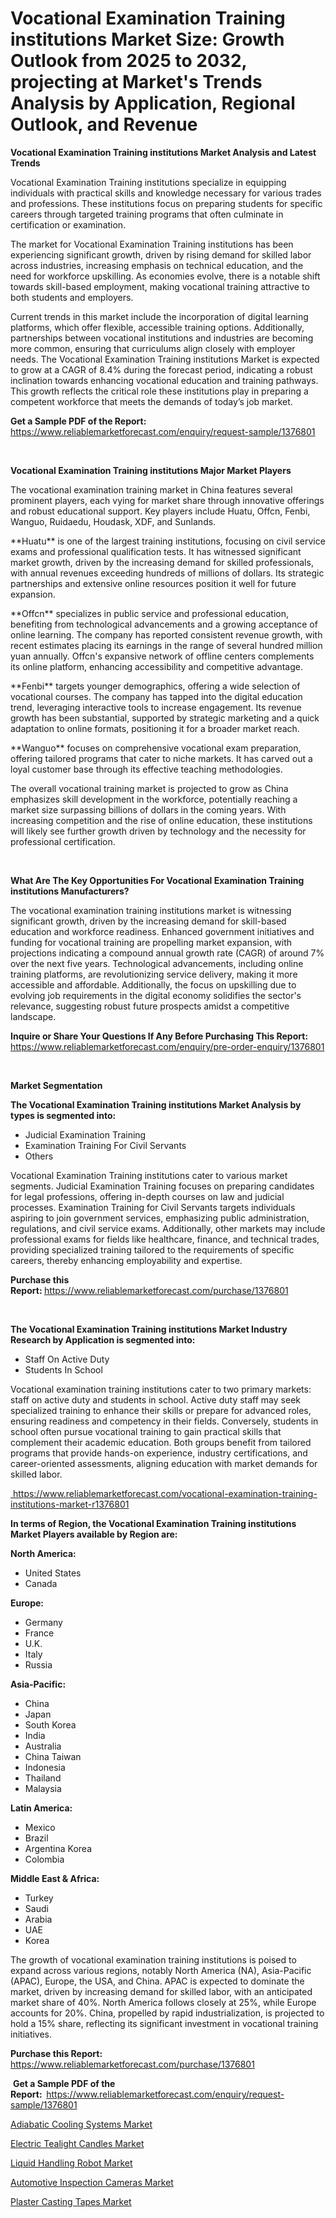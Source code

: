 <p><h1>Vocational Examination Training institutions Market Size: Growth Outlook from 2025 to 2032, projecting at Market's Trends Analysis by Application, Regional Outlook, and Revenue</h1></p><p><strong>Vocational Examination Training institutions Market Analysis and Latest Trends</strong></p>
<p><p>Vocational Examination Training institutions specialize in equipping individuals with practical skills and knowledge necessary for various trades and professions. These institutions focus on preparing students for specific careers through targeted training programs that often culminate in certification or examination.</p><p>The market for Vocational Examination Training institutions has been experiencing significant growth, driven by rising demand for skilled labor across industries, increasing emphasis on technical education, and the need for workforce upskilling. As economies evolve, there is a notable shift towards skill-based employment, making vocational training attractive to both students and employers. </p><p>Current trends in this market include the incorporation of digital learning platforms, which offer flexible, accessible training options. Additionally, partnerships between vocational institutions and industries are becoming more common, ensuring that curriculums align closely with employer needs. The Vocational Examination Training institutions Market is expected to grow at a CAGR of 8.4% during the forecast period, indicating a robust inclination towards enhancing vocational education and training pathways. This growth reflects the critical role these institutions play in preparing a competent workforce that meets the demands of today’s job market.</p></p>
<p><strong>Get a Sample PDF of the Report:&nbsp;</strong> <a href="https://www.reliablemarketforecast.com/enquiry/request-sample/1376801?utm_campaign=3521&utm_medium=2&utm_source=Github&utm_content=ia&utm_term=28032025&utm_id=vocational-examination-training-institutions">https://www.reliablemarketforecast.com/enquiry/request-sample/1376801</a></p>
<p>&nbsp;</p>
<p><strong>Vocational Examination Training institutions Major Market Players</strong></p>
<p><p>The vocational examination training market in China features several prominent players, each vying for market share through innovative offerings and robust educational support. Key players include Huatu, Offcn, Fenbi, Wanguo, Ruidaedu, Houdask, XDF, and Sunlands.</p><p>**Huatu** is one of the largest training institutions, focusing on civil service exams and professional qualification tests. It has witnessed significant market growth, driven by the increasing demand for skilled professionals, with annual revenues exceeding hundreds of millions of dollars. Its strategic partnerships and extensive online resources position it well for future expansion.</p><p>**Offcn** specializes in public service and professional education, benefiting from technological advancements and a growing acceptance of online learning. The company has reported consistent revenue growth, with recent estimates placing its earnings in the range of several hundred million yuan annually. Offcn's expansive network of offline centers complements its online platform, enhancing accessibility and competitive advantage.</p><p>**Fenbi** targets younger demographics, offering a wide selection of vocational courses. The company has tapped into the digital education trend, leveraging interactive tools to increase engagement. Its revenue growth has been substantial, supported by strategic marketing and a quick adaptation to online formats, positioning it for a broader market reach.</p><p>**Wanguo** focuses on comprehensive vocational exam preparation, offering tailored programs that cater to niche markets. It has carved out a loyal customer base through its effective teaching methodologies. </p><p>The overall vocational training market is projected to grow as China emphasizes skill development in the workforce, potentially reaching a market size surpassing billions of dollars in the coming years. With increasing competition and the rise of online education, these institutions will likely see further growth driven by technology and the necessity for professional certification.</p></p>
<p>&nbsp;</p>
<p><strong>What Are The Key Opportunities For Vocational Examination Training institutions Manufacturers?</strong></p>
<p><p>The vocational examination training institutions market is witnessing significant growth, driven by the increasing demand for skill-based education and workforce readiness. Enhanced government initiatives and funding for vocational training are propelling market expansion, with projections indicating a compound annual growth rate (CAGR) of around 7% over the next five years. Technological advancements, including online training platforms, are revolutionizing service delivery, making it more accessible and affordable. Additionally, the focus on upskilling due to evolving job requirements in the digital economy solidifies the sector's relevance, suggesting robust future prospects amidst a competitive landscape.</p></p>
<p><strong>Inquire or Share Your Questions If Any Before Purchasing This Report:</strong> <a href="https://www.reliablemarketforecast.com/enquiry/pre-order-enquiry/1376801?utm_campaign=3521&utm_medium=2&utm_source=Github&utm_content=ia&utm_term=28032025&utm_id=vocational-examination-training-institutions">https://www.reliablemarketforecast.com/enquiry/pre-order-enquiry/1376801</a></p>
<p>&nbsp;</p>
<p><strong>Market Segmentation</strong></p>
<p><strong>The Vocational Examination Training institutions Market Analysis by types is segmented into:</strong></p>
<p><ul><li>Judicial Examination Training</li><li>Examination Training For Civil Servants</li><li>Others</li></ul></p>
<p><p>Vocational Examination Training institutions cater to various market segments. Judicial Examination Training focuses on preparing candidates for legal professions, offering in-depth courses on law and judicial processes. Examination Training for Civil Servants targets individuals aspiring to join government services, emphasizing public administration, regulations, and civil service exams. Additionally, other markets may include professional exams for fields like healthcare, finance, and technical trades, providing specialized training tailored to the requirements of specific careers, thereby enhancing employability and expertise.</p></p>
<p><strong>Purchase this Report:&nbsp;</strong><a href="https://www.reliablemarketforecast.com/purchase/1376801?utm_campaign=3521&utm_medium=2&utm_source=Github&utm_content=ia&utm_term=28032025&utm_id=vocational-examination-training-institutions">https://www.reliablemarketforecast.com/purchase/1376801</a></p>
<p>&nbsp;</p>
<p><strong>The Vocational Examination Training institutions Market Industry Research by Application is segmented into:</strong></p>
<p><ul><li>Staff On Active Duty</li><li>Students In School</li></ul></p>
<p><p>Vocational examination training institutions cater to two primary markets: staff on active duty and students in school. Active duty staff may seek specialized training to enhance their skills or prepare for advanced roles, ensuring readiness and competency in their fields. Conversely, students in school often pursue vocational training to gain practical skills that complement their academic education. Both groups benefit from tailored programs that provide hands-on experience, industry certifications, and career-oriented assessments, aligning education with market demands for skilled labor.</p></p>
<p><a href="https://www.reliablemarketforecast.com/vocational-examination-training-institutions-market-r1376801?utm_campaign=3521&utm_medium=2&utm_source=Github&utm_content=ia&utm_term=28032025&utm_id=vocational-examination-training-institutions">&nbsp;https://www.reliablemarketforecast.com/vocational-examination-training-institutions-market-r1376801</a></p>
<p><strong>In terms of Region, the Vocational Examination Training institutions Market Players available by Region are:</strong></p>
<p>
    <p> <strong> North America: </strong>
        <ul>
            <li>United States</li>
            <li>Canada</li>
        </ul>
        </p> 
    <p> <strong> Europe: </strong>
        <ul>
            <li>Germany</li>
            <li>France</li>
            <li>U.K.</li>
            <li>Italy</li>
            <li>Russia</li>
        </ul>
        </p> 
    <p> <strong> Asia-Pacific: </strong>
        <ul>
            <li>China</li>
            <li>Japan</li>
            <li>South Korea</li>
            <li>India</li>
            <li>Australia</li>
            <li>China Taiwan</li>
            <li>Indonesia</li>
            <li>Thailand</li>
            <li>Malaysia</li>
        </ul>
        </p> 
    <p> <strong> Latin America: </strong>
        <ul>
            <li>Mexico</li>
            <li>Brazil</li>
            <li>Argentina Korea</li>
            <li>Colombia</li>
        </ul>
        </p> 
    <p> <strong> Middle East & Africa: </strong>
        <ul>
            <li>Turkey</li>
            <li>Saudi</li>
            <li>Arabia</li>
            <li>UAE</li>
            <li>Korea</li>
        </ul>
    </p>
    </p>
<p><p>The growth of vocational examination training institutions is poised to expand across various regions, notably North America (NA), Asia-Pacific (APAC), Europe, the USA, and China. APAC is expected to dominate the market, driven by increasing demand for skilled labor, with an anticipated market share of 40%. North America follows closely at 25%, while Europe accounts for 20%. China, propelled by rapid industrialization, is projected to hold a 15% share, reflecting its significant investment in vocational training initiatives.</p></p>
<p><strong>Purchase this Report: </strong><a href="https://www.reliablemarketforecast.com/purchase/1376801?utm_campaign=3521&utm_medium=2&utm_source=Github&utm_content=ia&utm_term=28032025&utm_id=vocational-examination-training-institutions">https://www.reliablemarketforecast.com/purchase/1376801</a></p>
<p>&nbsp;<strong>Get a Sample PDF of the Report:&nbsp;&nbsp;</strong><a href="https://www.reliablemarketforecast.com/enquiry/request-sample/1376801?utm_campaign=3521&utm_medium=2&utm_source=Github&utm_content=ia&utm_term=28032025&utm_id=vocational-examination-training-institutions">https://www.reliablemarketforecast.com/enquiry/request-sample/1376801</a></p>
<p><strong></strong></p>
<p><p><a href="https://www.linkedin.com/pulse/comprehensive-analysis-adiabatic-cooling-systems-market-size-okhwf?utm_campaign=3521&utm_medium=2&utm_source=Github&utm_content=ia&utm_term=28032025&utm_id=vocational-examination-training-institutions">Adiabatic Cooling Systems Market</a></p><p><a href="https://www.linkedin.com/pulse/latest-trends-electric-tealight-candles-market-strong-growth-osn8f?utm_campaign=3521&utm_medium=2&utm_source=Github&utm_content=ia&utm_term=28032025&utm_id=vocational-examination-training-institutions">Electric Tealight Candles Market</a></p><p><a href="https://www.linkedin.com/pulse/based-recent-analysis-liquid-handling-robot-market-expected-zmivf?utm_campaign=3521&utm_medium=2&utm_source=Github&utm_content=ia&utm_term=28032025&utm_id=vocational-examination-training-institutions">Liquid Handling Robot Market</a></p><p><a href="https://www.linkedin.com/pulse/exploring-automotive-inspection-cameras-market-industry-revenue-08gcf?utm_campaign=3521&utm_medium=2&utm_source=Github&utm_content=ia&utm_term=28032025&utm_id=vocational-examination-training-institutions">Automotive Inspection Cameras Market</a></p><p><a href="https://github.com/sanokdagada01/Market-Research-Report-List-1/blob/main/plaster-casting-tapes-market.md?utm_campaign=3521&utm_medium=2&utm_source=Github&utm_content=ia&utm_term=28032025&utm_id=vocational-examination-training-institutions">Plaster Casting Tapes Market</a></p></p>